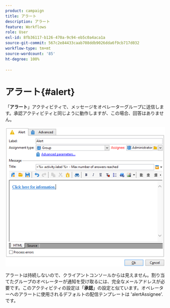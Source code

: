 ```yaml
---
product: campaign
title: アラート
description: アラート
feature: Workflows
role: User
exl-id: 8fb36117-b126-470a-9c94-eb5c0a4aca1a
source-git-commit: 567c2e84433caab708ddb9026dda6f9cb717d032
workflow-type: tm+mt
source-wordcount: '85'
ht-degree: 100%

---
```


# アラート{#alert}



「**アラート**」アクティビティで、メッセージをオペレーターグループに送信します。承認アクティビティと同じように動作しますが、この場合、回答はありません。

![](assets/edit_alerte.png)

アラートは持続しないので、クライアントコンソールからは見えません。割り当てたグループのオペレーターが通知を受け取るには、完全なメールアドレスが必要です。このアクティビティの設定は「**承認**」の設定と似ています。オペレーターへのアラートに使用されるデフォルトの配信テンプレートは &#39;alertAssignee&#39;.です。
